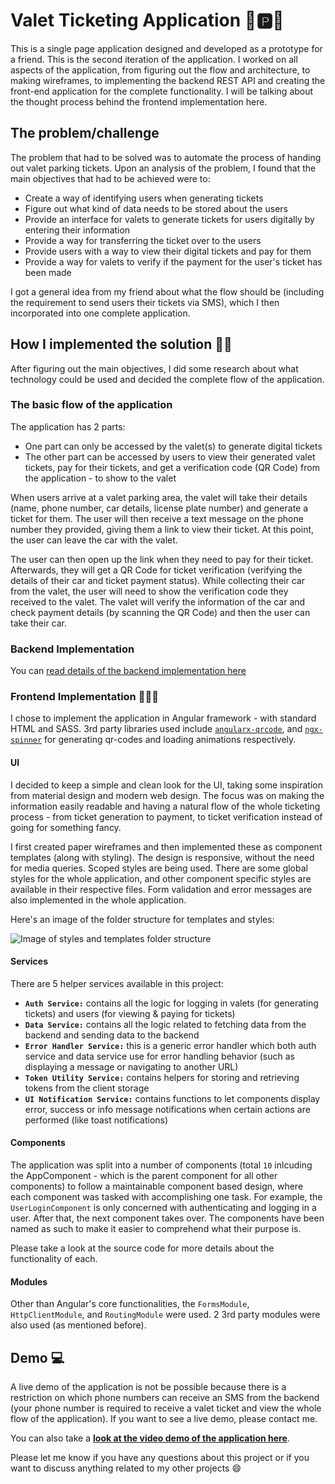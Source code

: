 # Valet Ticketing Application 🚙🅿🎫

This is a single page application designed and developed as a prototype for a friend. This is the second iteration of the application. I worked on all aspects of the application, from figuring out the flow and architecture, to making wireframes, to implementing the backend REST API and creating the front-end application for the complete functionality. I will be talking about the thought process behind the frontend implementation here.

## The problem/challenge
The problem that had to be solved was to automate the process of handing out valet parking tickets. Upon an analysis of the problem, I found that the main objectives that had to be achieved were to:

* Create a way of identifying users when generating tickets
* Figure out what kind of data needs to be stored about the users
* Provide an interface for valets to generate tickets for users digitally by entering their information
* Provide a way for transferring the ticket over to the users
* Provide users with a way to view their digital tickets and pay for them
* Provide a way for valets to verify if the payment for the user's ticket has been made

I got a general idea from my friend about what the flow should be (including the requirement to send users their tickets via SMS), which I then incorporated into one complete application.

## How I implemented the solution 👩‍💻
After figuring out the main objectives, I did some research about what technology could be used and decided the complete flow of the application.

### The basic flow of the application
The application has 2 parts:
* One part can only be accessed by the valet(s) to generate digital tickets
* The other part can be accessed by users to view their generated valet tickets, pay for their tickets, and get a verification code (QR Code) from the application - to show to the valet

When users arrive at a valet parking area, the valet will take their details (name, phone number, car details, license plate number) and generate a ticket for them. The user will then receive a text message on the phone number they provided, giving them a link to view their ticket. At this point, the user can leave the car with the valet.

The user can then open up the link when they need to pay for their ticket. Afterwards, they will get a QR Code for ticket verification (verifying the details of their car and ticket payment status). While collecting their car from the valet, the user will need to show the verification code they received to the valet. The valet will verify the information of the car and check payment details (by scanning the QR Code) and then the user can take their car.

### Backend Implementation
You can [read details of the backend implementation here](https://github.com/mahamshahid18/valet-app-v2-backend)

### Frontend Implementation 👩‍💻📱
I chose to implement the application in Angular framework - with standard HTML and SASS. 3rd party libraries used include [`angularx-qrcode`](https://www.npmjs.com/package/angularx-qrcode), and [`ngx-spinner`](https://www.npmjs.com/package/ngx-spinner) for generating qr-codes and loading animations respectively.

#### UI
I decided to keep a simple and clean look for the UI, taking some inspiration from material design and modern web design. The focus was on making the information easily readable and having a natural flow of the whole ticketing process - from ticket generation to payment, to ticket verification instead of going for something fancy.

I first created paper wireframes and then implemented these as component templates (along with styling). The design is responsive, without the need for media queries. Scoped styles are being used. There are some global styles for the whole application, and other component specific styles are available in their respective files. Form validation and error messages are also implemented in the whole application.

Here's an image of the folder structure for templates and styles:

![Image of styles and templates folder structure](https://user-images.githubusercontent.com/12479952/45777878-75972980-bc70-11e8-8f5e-3de77a510879.PNG)

#### Services
There are 5 helper services available in this project:

* **`Auth Service:`** contains all the logic for logging in valets (for generating tickets) and users (for viewing & paying for tickets)
* **`Data Service:`** contains all the logic related to fetching data from the backend and sending data to the backend
* **`Error Handler Service:`** this is a generic error handler which both auth service and data service use for error handling behavior (such as displaying a message or navigating to another URL)
* **`Token Utility Service:`** contains helpers for storing and retrieving tokens from the client storage
* **`UI Notification Service:`** contains functions to let components display error, success or info message notifications when certain actions are performed (like toast notifications)

#### Components
The application was split into a number of components (total `10` inlcuding the AppComponent - which is the parent component for all other components) to follow a maintainable component based design, where each component was tasked with accomplishing one task. For example, the `UserLoginComponent` is only concerned with authenticating and logging in a user. After that, the next component takes over. The components have been named as such to make it easier to comprehend what their purpose is.

Please take a look at the source code for more details about the functionality of each.

#### Modules
 Other than Angular's core functionalities, the `FormsModule`, `HttpClientModule`, and `RoutingModule` were used. 2 3rd party modules were also used (as mentioned before).

## Demo 💻
A live demo of the application is not be possible because there is a restriction on which phone numbers can receive an SMS from the backend (your phone number is required to receive a valet ticket and view the whole flow of the application). If you want to see a live demo, please contact me.

You can also take a [**look at the video demo of the application here**](https://vimeo.com/293048162).

Please let me know if you have any questions about this project or if you want to discuss anything related to my other projects 😄
